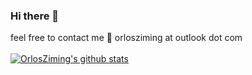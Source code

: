 ### Hi there 👋
feel free to contact me 📮 orlosziming at outlook dot com
</br>
</br>
[![OrlosZiming's github stats](https://github-readme-stats.vercel.app/api?username=mcxiaoxiao)](https://github.com/mcxiaoxiao)

<!--
**mcxiaoxiao/mcxiaoxiao** is a ✨ _special_ ✨ repository because its `README.md` (this file) appears on your GitHub profile.

Here are some ideas to get you started:

- 🔭 I’m currently working on ...
- 🌱 I’m currently learning ...
- 👯 I’m looking to collaborate on ...
- 🤔 I’m looking for help with ...
- 💬 Ask me about ...
- 📫 How to reach me: ...
- 😄 Pronouns: ...
- ⚡ Fun fact: ...
-->
